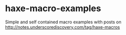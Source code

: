 haxe-macro-examples
===================

Simple and self contained macro examples with posts on http://notes.underscorediscovery.com/tag/haxe-macros
